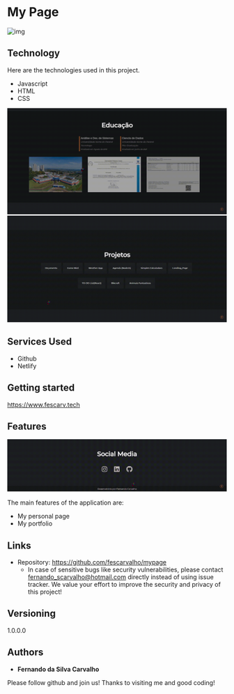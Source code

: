 <h1> My Page</h1>

![img](https://github.com/fescarvalho/mypage/blob/main/assets/img/readme/eu.gif)


## Technology 

Here are the technologies used in this project.

* Javascript
* HTML
* CSS

![img](https://github.com/fescarvalho/mypage/blob/main/assets/img/readme/edu.gif)
![img](https://github.com/fescarvalho/mypage/blob/main/assets/img/readme/pj.gif)

## Services Used

* Github
* Netlify


## Getting started

https://www.fescarv.tech

## Features

![img](https://github.com/fescarvalho/mypage/blob/main/assets/img/readme/soci.gif)

The main features of the application are:
- My personal page
- My portfolio


## Links
  - Repository: https://github.com/fescarvalho/mypage
    - In case of sensitive bugs like security vulnerabilities, please contact
      fernando_scarvalho@hotmail.com directly instead of using issue tracker. We value your effort
      to improve the security and privacy of this project!

  ## Versioning

  1.0.0.0


  ## Authors

  * **Fernando da Silva Carvalho** 

  Please follow github and join us!
  Thanks to visiting me and good coding!
